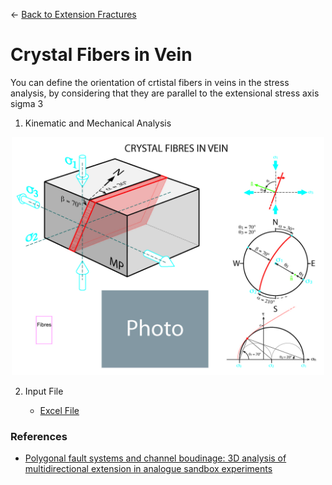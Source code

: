 ← [Back to Extension Fractures](../extensionFractures.md)

# Crystal Fibers in Vein

You can define the orientation of crtistal fibers in veins in the stress analysis, by considering that they are parallel to the extensional stress axis sigma 3 

1. Kinematic and Mechanical Analysis

<p align="center">
    <img src="./images/crystal_fibers_in_vein.jpg" width="500">
</p>

2. Input File

    - [Excel File](./inputFiles/excelFile.md)

### References
- [Polygonal fault systems and channel boudinage: 3D analysis of multidirectional extension in analogue sandbox experiments](https://www.researchgate.net/publication/229182350_Polygonal_fault_systems_and_channel_boudinage_3D_analysis_of_multidirectional_extension_in_analogue_sandbox_experiments)